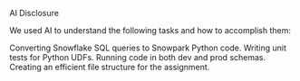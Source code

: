 AI Disclosure

We used AI to understand the following tasks and how to accomplish them:

Converting Snowflake SQL queries to Snowpark Python code.
Writing unit tests for Python UDFs.
Running code in both dev and prod schemas.
Creating an efficient file structure for the assignment.
